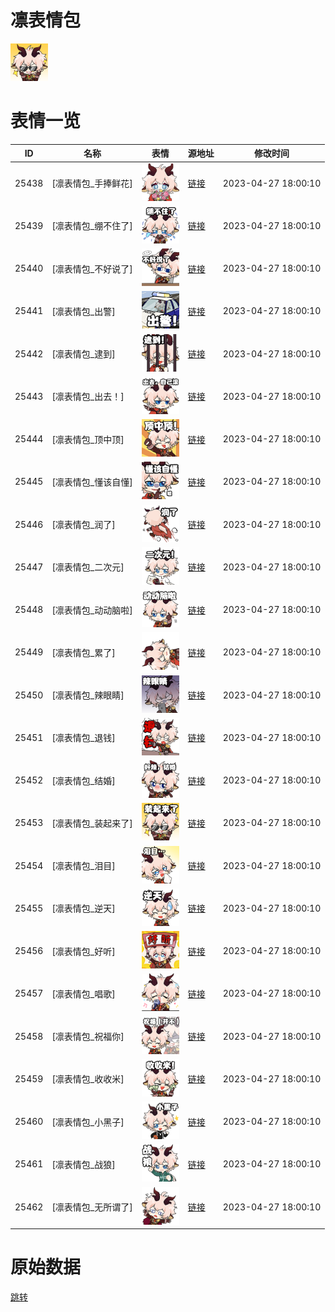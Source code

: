 # 凛表情包

<img src="./cover.png" height="60" alt="cover" />

# 表情一览

|ID|名称|表情|源地址|修改时间|
|----|----|----|----|----|
|25438|[凛表情包_手捧鲜花]|<img src="./pic/025438_%5B凛表情包_手捧鲜花%5D.png" height="60" alt="手捧鲜花"/>|[链接](https://i0.hdslb.com/bfs/garb/dfdcdf0d336b5454a5b2684b65836db54dc3b61c.png)|2023-04-27 18:00:10|
|25439|[凛表情包_绷不住了]|<img src="./pic/025439_%5B凛表情包_绷不住了%5D.png" height="60" alt="绷不住了"/>|[链接](https://i0.hdslb.com/bfs/garb/41e5de8901b3a43beb067c8a29dc81921076cbad.png)|2023-04-27 18:00:10|
|25440|[凛表情包_不好说了]|<img src="./pic/025440_%5B凛表情包_不好说了%5D.png" height="60" alt="不好说了"/>|[链接](https://i0.hdslb.com/bfs/garb/c94b323901f7c97a6534071fabc78bdd71acc7b3.png)|2023-04-27 18:00:10|
|25441|[凛表情包_出警]|<img src="./pic/025441_%5B凛表情包_出警%5D.png" height="60" alt="出警"/>|[链接](https://i0.hdslb.com/bfs/garb/7939eaefa7ff29580195d5e4853cfb41650ae033.png)|2023-04-27 18:00:10|
|25442|[凛表情包_逮到]|<img src="./pic/025442_%5B凛表情包_逮到%5D.png" height="60" alt="逮到"/>|[链接](https://i0.hdslb.com/bfs/garb/c53c62b38ab62ea5d4dd74f92deade6ef9da20b5.png)|2023-04-27 18:00:10|
|25443|[凛表情包_出去！]|<img src="./pic/025443_%5B凛表情包_出去！%5D.png" height="60" alt="出去！"/>|[链接](https://i0.hdslb.com/bfs/garb/673e36068aad944c8eda983736fbb4529f44cfff.png)|2023-04-27 18:00:10|
|25444|[凛表情包_顶中顶]|<img src="./pic/025444_%5B凛表情包_顶中顶%5D.png" height="60" alt="顶中顶"/>|[链接](https://i0.hdslb.com/bfs/garb/fab6d5d676f58e5c87ece56d438e4c8a38a8efb8.png)|2023-04-27 18:00:10|
|25445|[凛表情包_懂该自懂]|<img src="./pic/025445_%5B凛表情包_懂该自懂%5D.png" height="60" alt="懂该自懂"/>|[链接](https://i0.hdslb.com/bfs/garb/a15b1792250e23849454d86373ec20882d9a2e47.png)|2023-04-27 18:00:10|
|25446|[凛表情包_润了]|<img src="./pic/025446_%5B凛表情包_润了%5D.png" height="60" alt="润了"/>|[链接](https://i0.hdslb.com/bfs/garb/2c3bd737e3cc9d46f088dec54309231c091f697b.png)|2023-04-27 18:00:10|
|25447|[凛表情包_二次元]|<img src="./pic/025447_%5B凛表情包_二次元%5D.png" height="60" alt="二次元"/>|[链接](https://i0.hdslb.com/bfs/garb/e270eb36274f59f0d50213e98767d50fd45cff0d.png)|2023-04-27 18:00:10|
|25448|[凛表情包_动动脑啦]|<img src="./pic/025448_%5B凛表情包_动动脑啦%5D.png" height="60" alt="动动脑啦"/>|[链接](https://i0.hdslb.com/bfs/garb/bbc1e848bbc1eb646222e945162598af9a4c74aa.png)|2023-04-27 18:00:10|
|25449|[凛表情包_累了]|<img src="./pic/025449_%5B凛表情包_累了%5D.png" height="60" alt="累了"/>|[链接](https://i0.hdslb.com/bfs/garb/bdb7b9e1f1308233bd332663fd1e4e8d023e467c.png)|2023-04-27 18:00:10|
|25450|[凛表情包_辣眼睛]|<img src="./pic/025450_%5B凛表情包_辣眼睛%5D.png" height="60" alt="辣眼睛"/>|[链接](https://i0.hdslb.com/bfs/garb/2fd2752dcda3908ec8aa2c9a928d108fbd1d69ac.png)|2023-04-27 18:00:10|
|25451|[凛表情包_退钱]|<img src="./pic/025451_%5B凛表情包_退钱%5D.png" height="60" alt="退钱"/>|[链接](https://i0.hdslb.com/bfs/garb/f1b2a6bcbe0c4cb65ef717143d8d106dda192701.png)|2023-04-27 18:00:10|
|25452|[凛表情包_结婚]|<img src="./pic/025452_%5B凛表情包_结婚%5D.png" height="60" alt="结婚"/>|[链接](https://i0.hdslb.com/bfs/garb/0039ed165af9c53fdf98823ec7f98e2cb8cf3312.png)|2023-04-27 18:00:10|
|25453|[凛表情包_装起来了]|<img src="./pic/025453_%5B凛表情包_装起来了%5D.png" height="60" alt="装起来了"/>|[链接](https://i0.hdslb.com/bfs/garb/6e5c851540cabfc2efe01f68945f2eead132d9bc.png)|2023-04-27 18:00:10|
|25454|[凛表情包_泪目]|<img src="./pic/025454_%5B凛表情包_泪目%5D.png" height="60" alt="泪目"/>|[链接](https://i0.hdslb.com/bfs/garb/fd3f157af648a473b6fbf44ca3a73afdd5389ba6.png)|2023-04-27 18:00:10|
|25455|[凛表情包_逆天]|<img src="./pic/025455_%5B凛表情包_逆天%5D.png" height="60" alt="逆天"/>|[链接](https://i0.hdslb.com/bfs/garb/af1622e1730f3ce2808df5a1a9e0c6505a83a387.png)|2023-04-27 18:00:10|
|25456|[凛表情包_好听]|<img src="./pic/025456_%5B凛表情包_好听%5D.png" height="60" alt="好听"/>|[链接](https://i0.hdslb.com/bfs/garb/790dcef0578a9ed0f95b5dff43837467fa54cb02.png)|2023-04-27 18:00:10|
|25457|[凛表情包_唱歌]|<img src="./pic/025457_%5B凛表情包_唱歌%5D.png" height="60" alt="唱歌"/>|[链接](https://i0.hdslb.com/bfs/garb/bdbdb23aa5cf92582c35e397d87518c4132c4cc1.png)|2023-04-27 18:00:10|
|25458|[凛表情包_祝福你]|<img src="./pic/025458_%5B凛表情包_祝福你%5D.png" height="60" alt="祝福你"/>|[链接](https://i0.hdslb.com/bfs/garb/a57a03a33efaf3fa26002b6e1ea11f6f0faaa8ee.png)|2023-04-27 18:00:10|
|25459|[凛表情包_收收米]|<img src="./pic/025459_%5B凛表情包_收收米%5D.png" height="60" alt="收收米"/>|[链接](https://i0.hdslb.com/bfs/garb/1938d1b139c68c49f664c86f0c2c428947c6cd1f.png)|2023-04-27 18:00:10|
|25460|[凛表情包_小黑子]|<img src="./pic/025460_%5B凛表情包_小黑子%5D.png" height="60" alt="小黑子"/>|[链接](https://i0.hdslb.com/bfs/garb/860df1e8617173c52c0554d1bf146707587ce25f.png)|2023-04-27 18:00:10|
|25461|[凛表情包_战狼]|<img src="./pic/025461_%5B凛表情包_战狼%5D.png" height="60" alt="战狼"/>|[链接](https://i0.hdslb.com/bfs/garb/bf0d627c9fa7b797d0f77493a4659d0045e6617e.png)|2023-04-27 18:00:10|
|25462|[凛表情包_无所谓了]|<img src="./pic/025462_%5B凛表情包_无所谓了%5D.png" height="60" alt="无所谓了"/>|[链接](https://i0.hdslb.com/bfs/garb/e7d785863101ccc09d1c04f00cf41df33d1853bc.png)|2023-04-27 18:00:10|

# 原始数据

[跳转](./raw.json)

